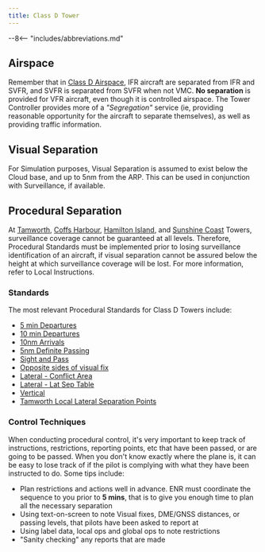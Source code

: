 ```yaml
---
title: Class D Tower
---
```


--8<-- "includes/abbreviations.md"

## Airspace
Remember that in [Class D Airspace](../../controller-skills/airspaceclass), IFR aircraft are separated from IFR and SVFR, and SVFR is separated from SVFR when not VMC. **No separation** is provided for VFR aircraft, even though it is controlled airspace. The Tower Controller provides more of a *"Segregation"* service (ie, providing reasonable opportunity for the aircraft to separate themselves), as well as providing traffic information.

## Visual Separation
For Simulation purposes, Visual Separation is assumed to exist below the Cloud base, and up to 5nm from the ARP. This can be used in conjunction with Surveillance, if available.

## Procedural Separation
At [Tamworth](../../aerodromes/tamworth), [Coffs Harbour](../../aerodromes/Coffs), [Hamilton Island](../../aerodromes/Hammo), and [Sunshine Coast](../../aerodromes/sunshinecoast) Towers, surveillance coverage cannot be guaranteed at all levels. Therefore, Procedural Standards must be implemented prior to losing surveillance identification of an aircraft, if visual separation cannot be assured below the height at which surveillance coverage will be lost. For more information, refer to Local Instructions.

### Standards
The most relevant Procedural Standards for Class D Towers include:

- [5 min Departures](../../controller-skills/SepStandards/#5-min)  
- [10 min Departures](../../controller-skills/SepStandards/#10-min)  
- [10nm Arrivals](../../controller-skills/SepStandards/#10nm)  
- [5nm Definite Passing](../../controller-skills/SepStandards/#5nm-definite-passing)  
- [Sight and Pass](../../controller-skills/SepStandards/#sight-and-pass)  
- [Opposite sides of visual fix](../../controller-skills/SepStandards/#opposite-sides-of-visual-fix)  
- [Lateral - Conflict Area](../../controller-skills/SepStandards/#conflict-area)  
- [Lateral - Lat Sep Table](../../controller-skills/SepStandards/#lat-sep-table)  
- [Vertical](../../controller-skills/SepStandards/#vertical)  
- [Tamworth Local Lateral Separation Points](../../aerodromes/tamworth/#local-lateral-separation-points)  

### Control Techniques
When conducting procedural control, it's very important to keep track of instructions, restrictions, reporting points, etc that have been passed, or are going to be passed. When you don't know exactly where the plane is, it can be easy to lose track of if the pilot is complying with what they have been instructed to do. Some tips include:

- Plan restrictions and actions well in advance. ENR must coordinate the sequence to you prior to **5 mins**, that is to give you enough time to plan all the necessary separation
- Using text-on-screen to note Visual fixes, DME/GNSS distances, or passing levels, that pilots have been asked to report at  
- Using label data, local ops and global ops to note restrictions  
- "Sanity checking" any reports that are made